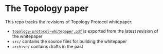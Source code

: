 # The Topology paper
This repo tracks the revisions of Topology Protocol whitepaper.
- [`topology-protocol-whitepaper.pdf`](topology-protocol-whitepaper.pdf) is exported from the latest revision of the whitepaper
- `src/` contains the source files for building the whitepaper
- `archive/` contains drafts in the past

